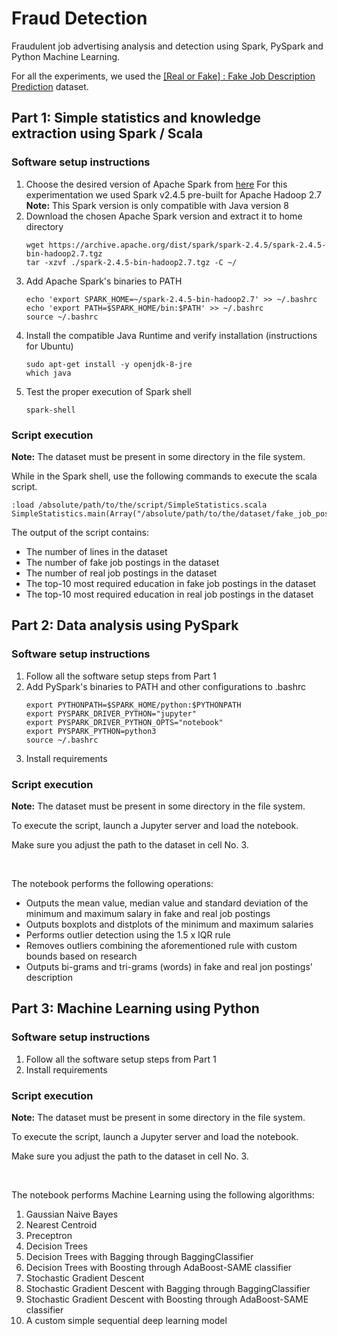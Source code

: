 # Fraud Detection
Fraudulent job advertising analysis and detection using Spark, PySpark and Python Machine Learning.

For all the experiments, we used the [[Real or Fake] : Fake Job Description Prediction](https://www.kaggle.com/shivamb/real-or-fake-fake-jobposting-prediction) dataset.

## Part 1: Simple statistics and knowledge extraction using Spark / Scala

### Software setup instructions

1. Choose the desired version of Apache Spark from [here](https://spark.apache.org/downloads.html)
    For this experimentation we used Spark v2.4.5 pre-built for Apache Hadoop 2.7<br>
    **Note:** This Spark version is only compatible with Java version 8
2. Download the chosen Apache Spark version and extract it to home directory
    ```console
    wget https://archive.apache.org/dist/spark/spark-2.4.5/spark-2.4.5-bin-hadoop2.7.tgz
    tar -xzvf ./spark-2.4.5-bin-hadoop2.7.tgz -C ~/
    ```
3. Add Apache Spark's binaries to PATH
    ```console
    echo 'export SPARK_HOME=~/spark-2.4.5-bin-hadoop2.7' >> ~/.bashrc
    echo 'export PATH=$SPARK_HOME/bin:$PATH' >> ~/.bashrc
    source ~/.bashrc
    ```
4. Install the compatible Java Runtime and verify installation (instructions for Ubuntu)
    ```console
    sudo apt-get install -y openjdk-8-jre
    which java
    ```
5. Test the proper execution of Spark shell
    ```console
    spark-shell
    ```

### Script execution

**Note:** The dataset must be present in some directory in the file system.

While in the Spark shell, use the following commands to execute the scala script.
```console
:load /absolute/path/to/the/script/SimpleStatistics.scala
SimpleStatistics.main(Array("/absolute/path/to/the/dataset/fake_job_postings.csv"))
```

The output of the script contains:
* The number of lines in the dataset
* The number of fake job postings in the dataset
* The number of real job postings in the dataset
* The top-10 most required education in fake job postings in the dataset
* The top-10 most required education in real job postings in the dataset

## Part 2: Data analysis using PySpark

### Software setup instructions

1. Follow all the software setup steps from Part 1
2. Add PySpark's binaries to PATH and other configurations to .bashrc
    ```console
    export PYTHONPATH=$SPARK_HOME/python:$PYTHONPATH
    export PYSPARK_DRIVER_PYTHON="jupyter"
    export PYSPARK_DRIVER_PYTHON_OPTS="notebook"
    export PYSPARK_PYTHON=python3
    source ~/.bashrc
    ```
3. Install requirements

### Script execution

**Note:** The dataset must be present in some directory in the file system.

To execute the script, launch a Jupyter server and load the notebook.

Make sure you adjust the path to the dataset in cell No. 3.

<br>

The notebook performs the following operations:
* Outputs the mean value, median value and standard deviation of the minimum and maximum salary in fake and real job postings
* Outputs boxplots and distplots of the minimum and maximum salaries
* Performs outlier detection using the 1.5 x IQR rule
* Removes outliers combining the aforementioned rule with custom bounds based on research
* Outputs bi-grams and tri-grams (words) in fake and real jon postings' description

## Part 3: Machine Learning using Python

### Software setup instructions

1. Follow all the software setup steps from Part 1
2. Install requirements

### Script execution

**Note:** The dataset must be present in some directory in the file system.

To execute the script, launch a Jupyter server and load the notebook.

Make sure you adjust the path to the dataset in cell No. 3.

<br>

The notebook performs Machine Learning using the following algorithms:
1. Gaussian Naive Bayes
2. Nearest Centroid
3. Preceptron
4. Decision Trees
5. Decision Trees with Bagging through BaggingClassifier
6. Decision Trees with Boosting through AdaBoost-SAME classifier
7. Stochastic Gradient Descent
8. Stochastic Gradient Descent with Bagging through BaggingClassifier
9. Stochastic Gradient Descent with Boosting through AdaBoost-SAME classifier
10. A custom simple sequential deep learning model
